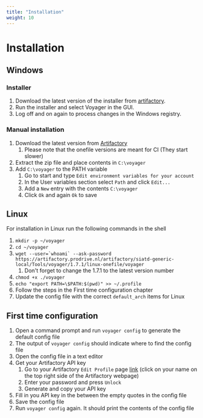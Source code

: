 ```yaml
---
title: "Installation"
weight: 10
---
```

# Installation

## Windows

### Installer

1. Download the latest version of the installer from [artifactory](https://artifactory.prodrive.nl/artifactory/siatd-generic-local/Tools/Installer).
2. Run the installer and select Voyager in the GUI.
3. Log off and on again to process changes in the Windows registry.

### Manual installation

1. Download the latest version from [Artifactory](https://artifactory.prodrive.nl/artifactory/webapp/#/artifacts/browse/tree/General/siatd-generic-local/Tools/voyager)
    1. Please note that the onefile versions are meant for CI (They start slower)
2. Extract the zip file and place contents in `C:\voyager`
3. Add `C:\voyager` to the PATH variable
    1. Go to start and type `Edit environment variables for your account`
    2. In the User variables section select `Path` and click `Edit...`
    3. Add a `New` entry with the contents `C:\voyager`
    4. Click `Ok` and again `Ok` to save

## Linux
For installation in Linux run the following commands in the shell

1. `mkdir -p ~/voyager`
1. `cd ~/voyager`
1. ``wget --user=`whoami` --ask-password https://artifactory.prodrive.nl/artifactory/siatd-generic-local/Tools/voyager/1.7.1/linux-onefile/voyager``
   1. Don't forget to change the 1.7.1 to the latest version number
1. `chmod +x ./voyager`
1. `echo "export PATH=\$PATH:$(pwd)" >> ~/.profile`
1. Follow the steps in the First time configuration chapter
1. Update the config file with the correct `default_arch` items for Linux

## First time configuration
1. Open a command prompt and run `voyager config` to generate the default config file
2. The output of `voyager config` should indicate where to find the config file
3. Open the config file in a text editor
4. Get your Artifactory API key
    1. Go to your Artifactory `Edit Profile` page [link](https://artifactory.prodrive.nl/artifactory/webapp/#/profile)
    (click on your name on the top right side of the Artifactory webpage)
    2. Enter your password and press `Unlock`
    3. Generate and copy your API key
5. Fill in you API key in the between the empty quotes in the config file
6. Save the config file
7. Run `voyager config` again. It should print the contents of the config file